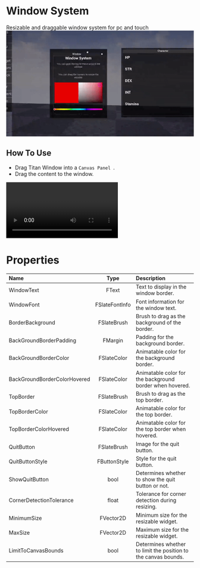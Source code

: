 # Window System
Resizable and draggable window system for pc and touch
![](./WindowSystem.gif)

## How To Use

- Drag Titan Window into a `Canvas Panel `.
- Drag the content to the window.

<video src="irajsb.github.io/UMGPluginDocs/WindowSystem/Sample.mp4" controls="controls" style="max-width: 730px;">
</video>

# Properties

| Name                                  | Type               | Description                                                    |
| :------------------------------------ | :---------------:  | :------------------------------------------------------------  |
| WindowText                            | FText              | Text to display in the window border.                          |
| WindowFont                            | FSlateFontInfo     | Font information for the window text.                          |
| BorderBackground                      | FSlateBrush        | Brush to drag as the background of the border.                 |
| BackGroundBorderPadding               | FMargin            | Padding for the background border.                             |
| BackGroundBorderColor                 | FSlateColor        | Animatable color for the background border.                    |
| BackGroundBorderColorHovered          | FSlateColor        | Animatable color for the background border when hovered.       |
| TopBorder                             | FSlateBrush        | Brush to drag as the top border.                               |
| TopBorderColor                       | FSlateColor        | Animatable color for the top border.                           |
| TopBorderColorHovered                | FSlateColor        | Animatable color for the top border when hovered.              |
| QuitButton                            | FSlateBrush        | Image for the quit button.                                     |
| QuitButtonStyle                       | FButtonStyle       | Style for the quit button.                                     |
| ShowQuitButton                        | bool               | Determines whether to show the quit button or not.            |
| CornerDetectionTolerance              | float              | Tolerance for corner detection during resizing.                |
| MinimumSize                           | FVector2D          | Minimum size for the resizable widget.                         |
| MaxSize                               | FVector2D          | Maximum size for the resizable widget.                         |
| LimitToCanvasBounds                   | bool               | Determines whether to limit the position to the canvas bounds. |